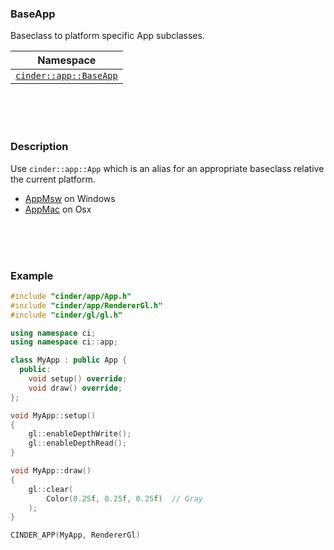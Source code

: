 ### BaseApp

Baseclass to platform specific App subclasses.

| Namespace |
|-----------|
| [`cinder::app::BaseApp`](https://libcinder.org/docs/branch/master/classcinder_1_1app_1_1_app_base.html)

<br>
<br>
<br>

### Description

Use `cinder::app::App` which is an alias for an appropriate baseclass relative the current platform.

- [AppMsw](cinder__app__AppMsw.md) on Windows
- [AppMac](cinder__app__AppMac.md) on Osx


<br>
<br>
<br>

### Example

```cpp
#include "cinder/app/App.h"
#include "cinder/app/RendererGl.h"
#include "cinder/gl/gl.h"

using namespace ci;
using namespace ci::app;

class MyApp : public App {
  public:
	void setup() override;
	void draw() override;
};

void MyApp::setup()
{
	gl::enableDepthWrite();
	gl::enableDepthRead();
}

void MyApp::draw()
{
	gl::clear(
		Color(0.25f, 0.25f, 0.25f)  // Gray
	);
}

CINDER_APP(MyApp, RendererGl)

```